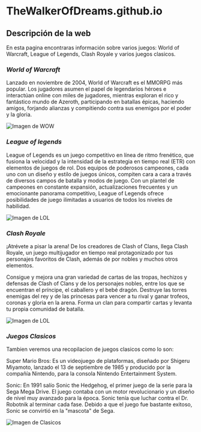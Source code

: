 # TheWalkerOfDreams.github.io    
## Descripción de la web
En esta pagina encontraras información sobre varios juegos: World of Warcraft, League of Legends, Clash Royale y varios juegos clasicos.

### *World of Warcraft*
Lanzado en noviembre de 2004, World of Warcraft es el MMORPG más popular. Los jugadores asumen el papel de legendarios héroes e interactúan 
online con miles de jugadores, mientras exploran el rico y fantástico mundo de Azeroth, participando en batallas épicas, haciendo amigos,
forjando alianzas y compitiendo contra sus enemigos por el poder y la gloria.

![Imagen de WOW](http://eu.battle.net/forums/static/images/game-logos/game-logo-wow.png)

### *League of legends*
League of Legends es un juego competitivo en línea de ritmo frenético, que fusiona la velocidad y la intensidad de la estrategia en tiempo 
real (ETR) con elementos de juegos de rol. Dos equipos de poderosos campeones, cada uno con un diseño y estilo de juegos únicos, compiten 
cara a cara a través de diversos campos de batalla y modos de juego. Con un plantel de campeones en constante expansión, actualizaciones 
frecuentes y un emocionante panorama competitivo, League of Legends ofrece posibilidades de juego ilimitadas a usuarios de todos los 
niveles de habilidad.

![Imagen de LOL](http://www.elotrolado.net/w/images/1/12/League_of_Legends_Logo.png)

### *Clash Royale*
¡Atrévete a pisar la arena! De los creadores de Clash of Clans, llega Clash Royale, un juego multijugador en tiempo real protagonizado por tus personajes favoritos de Clash, además de por nobles y muchos otros elementos.

Consigue y mejora una gran variedad de cartas de las tropas, hechizos y defensas de Clash of Clans y de los personajes nobles, entre los que se encuentran el príncipe, el caballero y el bebé dragón. Destruye las torres enemigas del rey y de las princesas para vencer a tu rival y ganar trofeos, coronas y gloria en la arena. Forma un clan para compartir cartas y levanta tu propia comunidad de batalla.

![Imagen de LOL](http://sudamericanmasterleague.s3.amazonaws.com/2016/06/06/04/55/16/da736d4f-20c3-44a3-a22b-2309196bafa5/jXF32Q1.png)

### *Juegos Clasicos*
Tambien veremos una recopilacion de juegos clasicos como lo son:

Super Mario Bros: Es un videojuego de plataformas, diseñado por Shigeru Miyamoto, lanzado el 13 de septiembre de 1985 y producido por la compañía Nintendo, para la consola Nintendo Entertainment System.

Sonic: En 1991 salío Sonic the Hedgehog, el primer juego de la serie para la Sega Mega Drive. El juego contaba con un motor revolucionario y un diseño de nivel muy avanzado para la época. Sonic tenía que luchar contra el Dr. Robotnik al terminar cada fase. Debido a que el juego fue bastante exitoso, Sonic se convirtió en la "mascota" de Sega.

![Imagen de Clasicos](http://i40.tinypic.com/2hzjw2t.jpg)
